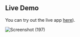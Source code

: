 ## Live Demo


You can try out the live app [here](https://nryreddy-strmlit-mortgage-calculator-fjfmty.streamlit.app/?embed_options=show_toolbar,show_padding,show_footer,dark_theme,disable_scrolling,light_theme,show_colored_line)).



![Screenshot (197)](https://github.com/Nryreddy/strmlit/assets/91372230/b2a672aa-78f2-459c-8bc6-a36333026e01)
